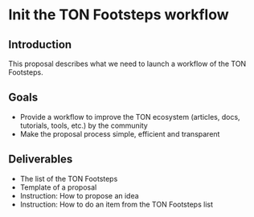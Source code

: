 # Init the TON Footsteps workflow

## Introduction
This proposal describes what we need to launch a workflow of the TON Footsteps.

## Goals
* Provide a workflow to improve the TON ecosystem (articles, docs, tutorials, tools, etc.) by the community
* Make the proposal process simple, efficient and transparent

## Deliverables
* The list of the TON Footsteps
* Template of a proposal
* Instruction: How to propose an idea
* Instruction: How to do an item from the TON Footsteps list
